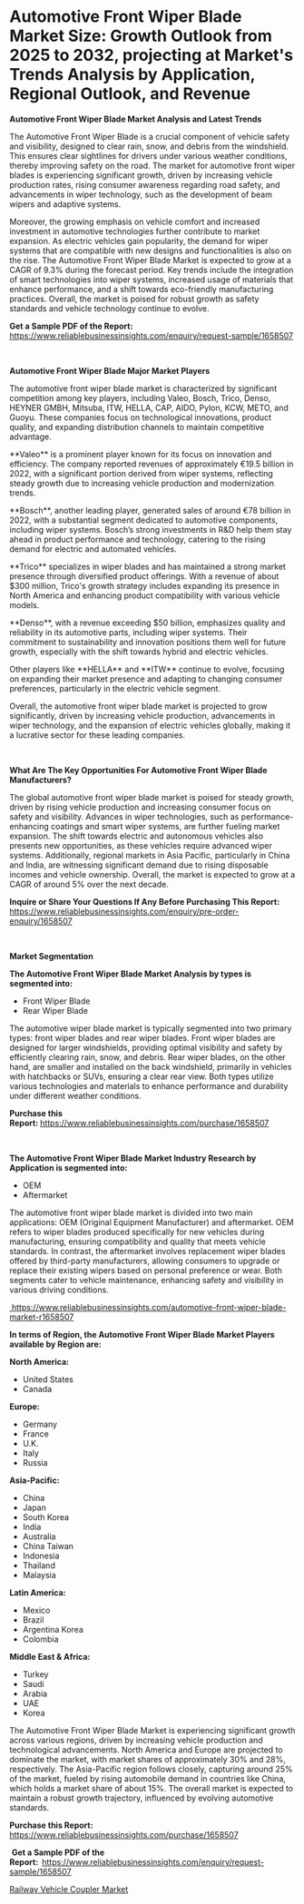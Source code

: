 <p><h1>Automotive Front Wiper Blade Market Size: Growth Outlook from 2025 to 2032, projecting at Market's Trends Analysis by Application, Regional Outlook, and Revenue</h1></p><p><strong>Automotive Front Wiper Blade Market Analysis and Latest Trends</strong></p>
<p><p>The Automotive Front Wiper Blade is a crucial component of vehicle safety and visibility, designed to clear rain, snow, and debris from the windshield. This ensures clear sightlines for drivers under various weather conditions, thereby improving safety on the road. The market for automotive front wiper blades is experiencing significant growth, driven by increasing vehicle production rates, rising consumer awareness regarding road safety, and advancements in wiper technology, such as the development of beam wipers and adaptive systems.</p><p>Moreover, the growing emphasis on vehicle comfort and increased investment in automotive technologies further contribute to market expansion. As electric vehicles gain popularity, the demand for wiper systems that are compatible with new designs and functionalities is also on the rise. The Automotive Front Wiper Blade Market is expected to grow at a CAGR of 9.3% during the forecast period. Key trends include the integration of smart technologies into wiper systems, increased usage of materials that enhance performance, and a shift towards eco-friendly manufacturing practices. Overall, the market is poised for robust growth as safety standards and vehicle technology continue to evolve.</p></p>
<p><strong>Get a Sample PDF of the Report:&nbsp;</strong> <a href="https://www.reliablebusinessinsights.com/enquiry/request-sample/1658507?utm_campaign=2224&utm_medium=2&utm_source=Github&utm_content=ia&utm_term=23032025&utm_id=automotive-front-wiper-blade">https://www.reliablebusinessinsights.com/enquiry/request-sample/1658507</a></p>
<p>&nbsp;</p>
<p><strong>Automotive Front Wiper Blade Major Market Players</strong></p>
<p><p>The automotive front wiper blade market is characterized by significant competition among key players, including Valeo, Bosch, Trico, Denso, HEYNER GMBH, Mitsuba, ITW, HELLA, CAP, AIDO, Pylon, KCW, METO, and Guoyu. These companies focus on technological innovations, product quality, and expanding distribution channels to maintain competitive advantage.</p><p>**Valeo** is a prominent player known for its focus on innovation and efficiency. The company reported revenues of approximately €19.5 billion in 2022, with a significant portion derived from wiper systems, reflecting steady growth due to increasing vehicle production and modernization trends.</p><p>**Bosch**, another leading player, generated sales of around €78 billion in 2022, with a substantial segment dedicated to automotive components, including wiper systems. Bosch’s strong investments in R&D help them stay ahead in product performance and technology, catering to the rising demand for electric and automated vehicles.</p><p>**Trico** specializes in wiper blades and has maintained a strong market presence through diversified product offerings. With a revenue of about $300 million, Trico's growth strategy includes expanding its presence in North America and enhancing product compatibility with various vehicle models.</p><p>**Denso**, with a revenue exceeding $50 billion, emphasizes quality and reliability in its automotive parts, including wiper systems. Their commitment to sustainability and innovation positions them well for future growth, especially with the shift towards hybrid and electric vehicles.</p><p>Other players like **HELLA** and **ITW** continue to evolve, focusing on expanding their market presence and adapting to changing consumer preferences, particularly in the electric vehicle segment.</p><p>Overall, the automotive front wiper blade market is projected to grow significantly, driven by increasing vehicle production, advancements in wiper technology, and the expansion of electric vehicles globally, making it a lucrative sector for these leading companies.</p></p>
<p>&nbsp;</p>
<p><strong>What Are The Key Opportunities For Automotive Front Wiper Blade Manufacturers?</strong></p>
<p><p>The global automotive front wiper blade market is poised for steady growth, driven by rising vehicle production and increasing consumer focus on safety and visibility. Advances in wiper technologies, such as performance-enhancing coatings and smart wiper systems, are further fueling market expansion. The shift towards electric and autonomous vehicles also presents new opportunities, as these vehicles require advanced wiper systems. Additionally, regional markets in Asia Pacific, particularly in China and India, are witnessing significant demand due to rising disposable incomes and vehicle ownership. Overall, the market is expected to grow at a CAGR of around 5% over the next decade.</p></p>
<p><strong>Inquire or Share Your Questions If Any Before Purchasing This Report:</strong> <a href="https://www.reliablebusinessinsights.com/enquiry/pre-order-enquiry/1658507?utm_campaign=2224&utm_medium=2&utm_source=Github&utm_content=ia&utm_term=23032025&utm_id=automotive-front-wiper-blade">https://www.reliablebusinessinsights.com/enquiry/pre-order-enquiry/1658507</a></p>
<p>&nbsp;</p>
<p><strong>Market Segmentation</strong></p>
<p><strong>The Automotive Front Wiper Blade Market Analysis by types is segmented into:</strong></p>
<p><ul><li>Front Wiper Blade</li><li>Rear Wiper Blade</li></ul></p>
<p><p>The automotive wiper blade market is typically segmented into two primary types: front wiper blades and rear wiper blades. Front wiper blades are designed for larger windshields, providing optimal visibility and safety by efficiently clearing rain, snow, and debris. Rear wiper blades, on the other hand, are smaller and installed on the back windshield, primarily in vehicles with hatchbacks or SUVs, ensuring a clear rear view. Both types utilize various technologies and materials to enhance performance and durability under different weather conditions.</p></p>
<p><strong>Purchase this Report:&nbsp;</strong><a href="https://www.reliablebusinessinsights.com/purchase/1658507?utm_campaign=2224&utm_medium=2&utm_source=Github&utm_content=ia&utm_term=23032025&utm_id=automotive-front-wiper-blade">https://www.reliablebusinessinsights.com/purchase/1658507</a></p>
<p>&nbsp;</p>
<p><strong>The Automotive Front Wiper Blade Market Industry Research by Application is segmented into:</strong></p>
<p><ul><li>OEM</li><li>Aftermarket</li></ul></p>
<p><p>The automotive front wiper blade market is divided into two main applications: OEM (Original Equipment Manufacturer) and aftermarket. OEM refers to wiper blades produced specifically for new vehicles during manufacturing, ensuring compatibility and quality that meets vehicle standards. In contrast, the aftermarket involves replacement wiper blades offered by third-party manufacturers, allowing consumers to upgrade or replace their existing wipers based on personal preference or wear. Both segments cater to vehicle maintenance, enhancing safety and visibility in various driving conditions.</p></p>
<p><a href="https://www.reliablebusinessinsights.com/automotive-front-wiper-blade-market-r1658507?utm_campaign=2224&utm_medium=2&utm_source=Github&utm_content=ia&utm_term=23032025&utm_id=automotive-front-wiper-blade">&nbsp;https://www.reliablebusinessinsights.com/automotive-front-wiper-blade-market-r1658507</a></p>
<p><strong>In terms of Region, the Automotive Front Wiper Blade Market Players available by Region are:</strong></p>
<p>
    <p> <strong> North America: </strong>
        <ul>
            <li>United States</li>
            <li>Canada</li>
        </ul>
        </p> 
    <p> <strong> Europe: </strong>
        <ul>
            <li>Germany</li>
            <li>France</li>
            <li>U.K.</li>
            <li>Italy</li>
            <li>Russia</li>
        </ul>
        </p> 
    <p> <strong> Asia-Pacific: </strong>
        <ul>
            <li>China</li>
            <li>Japan</li>
            <li>South Korea</li>
            <li>India</li>
            <li>Australia</li>
            <li>China Taiwan</li>
            <li>Indonesia</li>
            <li>Thailand</li>
            <li>Malaysia</li>
        </ul>
        </p> 
    <p> <strong> Latin America: </strong>
        <ul>
            <li>Mexico</li>
            <li>Brazil</li>
            <li>Argentina Korea</li>
            <li>Colombia</li>
        </ul>
        </p> 
    <p> <strong> Middle East & Africa: </strong>
        <ul>
            <li>Turkey</li>
            <li>Saudi</li>
            <li>Arabia</li>
            <li>UAE</li>
            <li>Korea</li>
        </ul>
    </p>
    </p>
<p><p>The Automotive Front Wiper Blade Market is experiencing significant growth across various regions, driven by increasing vehicle production and technological advancements. North America and Europe are projected to dominate the market, with market shares of approximately 30% and 28%, respectively. The Asia-Pacific region follows closely, capturing around 25% of the market, fueled by rising automobile demand in countries like China, which holds a market share of about 15%. The overall market is expected to maintain a robust growth trajectory, influenced by evolving automotive standards.</p></p>
<p><strong>Purchase this Report: </strong><a href="https://www.reliablebusinessinsights.com/purchase/1658507?utm_campaign=2224&utm_medium=2&utm_source=Github&utm_content=ia&utm_term=23032025&utm_id=automotive-front-wiper-blade">https://www.reliablebusinessinsights.com/purchase/1658507</a></p>
<p>&nbsp;<strong>Get a Sample PDF of the Report:&nbsp;&nbsp;</strong><a href="https://www.reliablebusinessinsights.com/enquiry/request-sample/1658507?utm_campaign=2224&utm_medium=2&utm_source=Github&utm_content=ia&utm_term=23032025&utm_id=automotive-front-wiper-blade">https://www.reliablebusinessinsights.com/enquiry/request-sample/1658507</a></p>
<p><strong></strong></p>
<p><p><a href="https://github.com/gerdabatiskzv9/Market-Research-Report-List-1/blob/main/railway-vehicle-coupler-market.md?utm_campaign=2224&utm_medium=2&utm_source=Github&utm_content=ia&utm_term=23032025&utm_id=automotive-front-wiper-blade">Railway Vehicle Coupler Market</a></p></p>